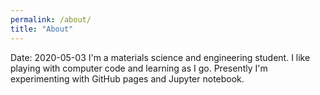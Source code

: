 ```yaml
---
permalink: /about/
title: "About"
---
```


Date: 2020-05-03
I'm a materials science and engineering student.
I like playing with computer code and learning as I go.
Presently I'm experimenting with GitHub pages and Jupyter notebook.

